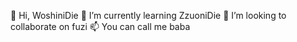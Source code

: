 👋 Hi, WoshiniDie
🌱 I’m currently learning ZzuoniDie
💞️ I’m looking to collaborate on fuzi
📫 You can call me baba
